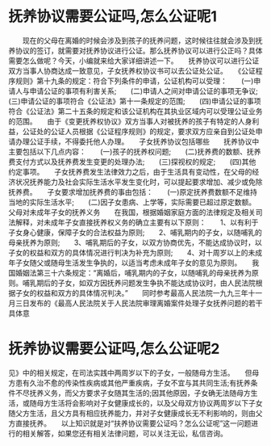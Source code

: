 # 抚养协议需要公证吗,怎么公证呢1

　　现在的父母在离婚的时候会涉及到孩子的抚养问题，这时候往往就会涉及到抚养协议的签订，就需要对抚养协议进行公证。那么抚养协议可以进行公正吗？具体需要怎么做呢？今天，小编就来给大家详细讲述一下。　　抚养协议可以进行公证　　双方当事人协商达成一致意见，子女抚养权协议书可以去公证处公证。　　《公证程序规则》第十九条的规定：符合下列条件的申请，公证机构可以受理：　　(一)申请人与申请公证的事项有利害关系;　　(二)申请人之间对申请公证的事项无争议;　　(三)申请公证的事项符合《公证法》第十一条规定的范围;　　(四)申请公证的事项符合《公证法》第二十五条的规定和该公证机构在其执业区域内可以受理公证业务的范围。　　由于《变更抚养权协议》双方当事人对被抚养的孩子有特定的人身利益，公证处的公证人员根据《公证程序规则》的规定，要求双方应亲自到公证处申请办理公证手续，不得委托他人办理。　　子女抚养协议包括哪些　　抚养协议中主要包括以下几点内容：　　(一)孩子的抚养权问题;　　(二)抚养费的数额、抚养费支付方式以及抚养费发生变更的处理办法;　　(三)探视权的规定;　　(四)其他约定事项。　　子女抚养费发生法律效力之后，由于生活具有变动性，在父母的经济状况抚养能力及社会实际生活水平发生变化时，可以提起要求增加、减少或免除抚养费。　　子女要求增加抚养费的事由包括：　　(一)原定抚养费数额不足维持当地的实际生活水平;　　(二)因子女患病、上学等，实际需要已超过原定数额。　　父母对未成年子女的抚养义务　　在我国，根据婚姻家庭方面的法律规定及相关司法解释，对未成年子女直接抚养权义务的确立主要有以下原则：　　1、以有利于子女身心健康，保障子女的合法权益为原则;　　2、哺乳期内的子女，以随哺乳的母亲抚养为原则;　　3、哺乳期后的子女，以双方协商优先，不能达成协议时，以子女的权益和双方的具体情况进行判决为补充为原则;　　4、对十周岁以上的未成年子女随父或随母生活发生争执的，以适当考虑未成年子女的意见为原则。　　我国婚姻法第三十六条规定：“离婚后，哺乳期内的子女，以随哺乳的母亲抚养为原则。哺乳期后的子女，如双方因抚养问题发生争执不能达成协议时，由人民法院根据子女的权益和双方的具体情况判决。”　　同时参考最高人民法院一九九三年十一月三日发布的《最高人民法院关于人民法院审理离婚案件处理子女抚养问题的若干具体意

# 抚养协议需要公证吗,怎么公证呢2

见》中的相关规定，在司法实践中两周岁以下的子女，一般随母方生活。　　但母方患有久治不愈的传染性疾病或其他严重疾病，子女不宜与其共同生活;有抚养条件不尽抚养义务，而父方要求子女随其生活的;因其他原因，子女确无法随母方生活，或随母方生活将会影响对子女健康成长的，以及父母双方协议两周岁以下子女随父方生活，且父方具有相应抚养能力，并对子女健康成长无不利影响的，则由父方直接抚养。　　以上知识就是对“扶养协议需要公证吗？怎么公证呢”这一问题进行的相关解答，如果您还有相关法律问题，可以关注无讼，私信咨询。


